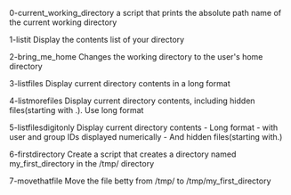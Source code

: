 0-current_working_directory
a script that prints the absolute path name of the current working directory

1-listit
Display the contents list of your directory

2-bring_me_home
Changes the working directory to the user's home directory

3-listfiles
Display current directory contents in a long format

4-listmorefiles
Display current directory contents, including hidden files(starting with .). Use long format

5-listfilesdigitonly
Display current directory contents
	- Long format
	- with user and group IDs displayed numerically
	- And hidden files(starting with.)

6-firstdirectory
Create a script that creates a directory named my_first_directory in the /tmp/ directory

7-movethatfile
Move the file betty from /tmp/ to /tmp/my_first_directory
